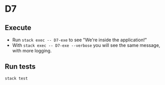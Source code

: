 # D7

## Execute  

* Run `stack exec -- D7-exe` to see "We're inside the application!"
* With `stack exec -- D7-exe --verbose` you will see the same message, with more logging.

## Run tests

`stack test`
